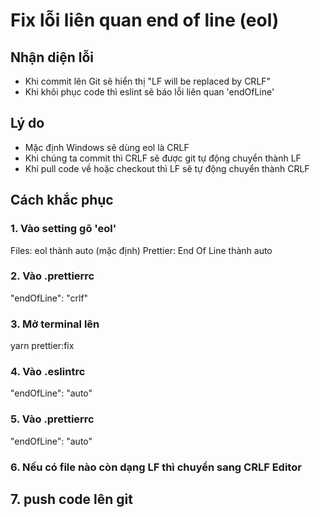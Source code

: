 # Fix lỗi liên quan end of line (eol)

## Nhận diện lỗi

- Khi commit lên Git sẽ hiển thị "LF will be replaced by CRLF"
- Khi khôi phục code thì eslint sẽ báo lỗi liên quan 'endOfLine'

## Lý do

- Mặc định Windows sẽ dùng eol là CRLF
- Khi chúng ta commit thì CRLF sẽ được git tự động chuyển thành LF
- Khi pull code về hoặc checkout thì LF sẽ tự động chuyển thành CRLF

## Cách khắc phục

### 1. Vào setting gõ 'eol'

Files: eol thành auto (mặc định)
Prettier: End Of Line thành auto

### 2. Vào .prettierrc

"endOfLine": "crlf"

### 3. Mở terminal lên

yarn prettier:fix

### 4. Vào .eslintrc

"endOfLine": "auto"

### 5. Vào .prettierrc

"endOfLine": "auto"

### 6. Nếu có file nào còn dạng LF thì chuyển sang CRLF Editor

## 7. push code lên git
